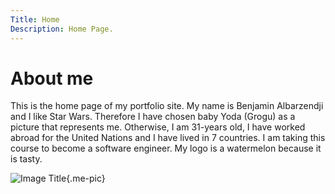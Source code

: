 ```yaml
---
Title: Home
Description: Home Page.
---
```


About me
==========================

This is the home page of my portfolio site. My name is Benjamin Albarzendji and I like Star Wars. Therefore I have chosen baby Yoda (Grogu) as a picture that represents me. Otherwise, I am 31-years old, I have worked abroad for the United Nations and I have lived in 7 countries. I am taking this course to become a software engineer. My logo is a watermelon because it is tasty.

![Image Title](%assets_url%/img/yoda.jpg){.me-pic}





